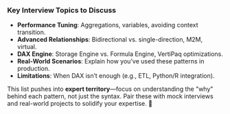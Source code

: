 ### **Key Interview Topics to Discuss**
- **Performance Tuning**: Aggregations, variables, avoiding context transition.
- **Advanced Relationships**: Bidirectional vs. single-direction, M2M, virtual.
- **DAX Engine**: Storage Engine vs. Formula Engine, VertiPaq optimizations.
- **Real-World Scenarios**: Explain how you’ve used these patterns in production.
- **Limitations**: When DAX isn’t enough (e.g., ETL, Python/R integration).

This list pushes into **expert territory**—focus on understanding the "why" behind each pattern, not just the syntax. Pair these with mock interviews and real-world projects to solidify your expertise. 🚀
